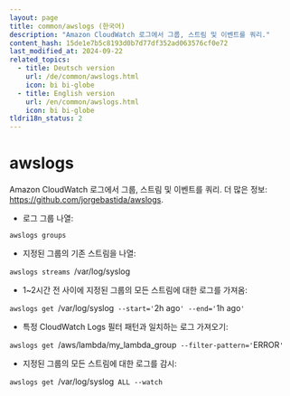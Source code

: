```yaml
---
layout: page
title: common/awslogs (한국어)
description: "Amazon CloudWatch 로그에서 그룹, 스트림 및 이벤트를 쿼리."
content_hash: 15de1e7b5c8193d0b7d77df352ad063576cf0e72
last_modified_at: 2024-09-22
related_topics:
  - title: Deutsch version
    url: /de/common/awslogs.html
    icon: bi bi-globe
  - title: English version
    url: /en/common/awslogs.html
    icon: bi bi-globe
tldri18n_status: 2
---
```

# awslogs

Amazon CloudWatch 로그에서 그룹, 스트림 및 이벤트를 쿼리.
더 많은 정보: <https://github.com/jorgebastida/awslogs>.

- 로그 그룹 나열:

`awslogs groups`

- 지정된 그룹의 기존 스트림을 나열:

`awslogs streams `<span class="tldr-var badge badge-pill bg-dark-lm bg-white-dm text-white-lm text-dark-dm font-weight-bold">/var/log/syslog</span>

- 1~2시간 전 사이에 지정된 그룹의 모든 스트림에 대한 로그를 가져옴:

`awslogs get `<span class="tldr-var badge badge-pill bg-dark-lm bg-white-dm text-white-lm text-dark-dm font-weight-bold">/var/log/syslog</span>` --start='`<span class="tldr-var badge badge-pill bg-dark-lm bg-white-dm text-white-lm text-dark-dm font-weight-bold">2h ago</span>`' --end='`<span class="tldr-var badge badge-pill bg-dark-lm bg-white-dm text-white-lm text-dark-dm font-weight-bold">1h ago</span>`'`

- 특정 CloudWatch Logs 필터 패턴과 일치하는 로그 가져오기:

`awslogs get `<span class="tldr-var badge badge-pill bg-dark-lm bg-white-dm text-white-lm text-dark-dm font-weight-bold">/aws/lambda/my_lambda_group</span>` --filter-pattern='`<span class="tldr-var badge badge-pill bg-dark-lm bg-white-dm text-white-lm text-dark-dm font-weight-bold">ERROR</span>`'`

- 지정된 그룹의 모든 스트림에 대한 로그를 감시:

`awslogs get `<span class="tldr-var badge badge-pill bg-dark-lm bg-white-dm text-white-lm text-dark-dm font-weight-bold">/var/log/syslog</span>` ALL --watch`
